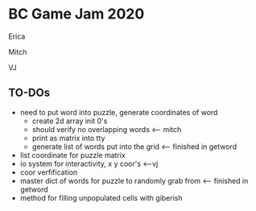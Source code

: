 # BC Game Jam 2020
Erica

Mitch 

VJ

## TO-DOs
 * need to put word into puzzle, generate coordinates of word 
   * create 2d array init 0's
   * should verify no overlapping words <-- mitch
   * print as matrix into tty
   * generate list of words put into the grid <-- finished in getword
 * list coordinate for puzzle matrix
 * io system for interactivity, x y coor's <--vj
 * coor verfification 
 * master dict of words for puzzle to randomly grab from <-- finished in getword
 * method for filling unpopulated cells with giberish